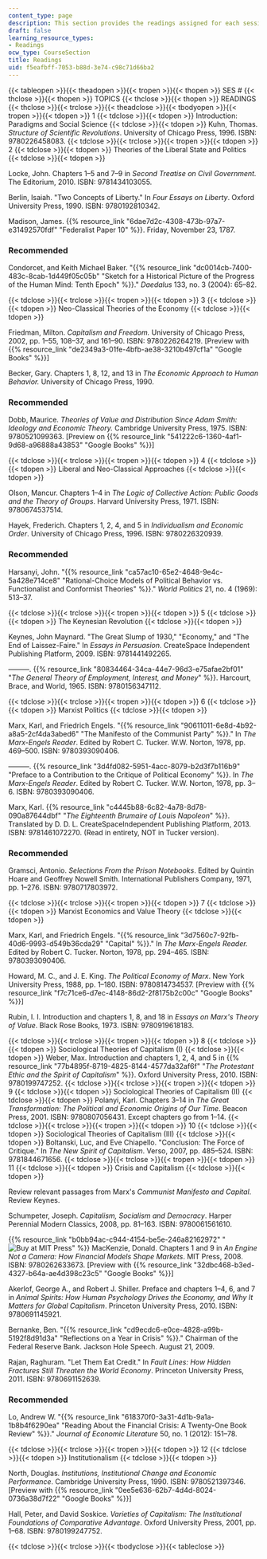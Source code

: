 ```yaml
---
content_type: page
description: This section provides the readings assigned for each session of the course.
draft: false
learning_resource_types:
- Readings
ocw_type: CourseSection
title: Readings
uid: f5eafbff-7053-b88d-3e74-c98c71d66ba2
---
```

{{< tableopen >}}{{< theadopen >}}{{< tropen >}}{{< thopen >}}
SES #
{{< thclose >}}{{< thopen >}}
TOPICS
{{< thclose >}}{{< thopen >}}
READINGS
{{< thclose >}}{{< trclose >}}{{< theadclose >}}{{< tbodyopen >}}{{< tropen >}}{{< tdopen >}}
1
{{< tdclose >}}{{< tdopen >}}
Introduction: Paradigms and Social Science
{{< tdclose >}}{{< tdopen >}}
Kuhn, Thomas. *Structure of Scientific Revolutions*. University of Chicago Press, 1996. ISBN: 9780226458083.
{{< tdclose >}}{{< trclose >}}{{< tropen >}}{{< tdopen >}}
2
{{< tdclose >}}{{< tdopen >}}
Theories of the Liberal State and Politics
{{< tdclose >}}{{< tdopen >}}

Locke, John. Chapters 1–5 and 7–9 in *Second Treatise on Civil Government.* The Editorium, 2010. ISBN: 9781434103055.

Berlin, Isaiah. "Two Concepts of Liberty." In *Four Essays on Liberty*. Oxford University Press, 1990. ISBN: 9780192810342.

Madison, James. {{% resource_link "6dae7d2c-4308-473b-97a7-e31492570fdf" "Federalist Paper 10" %}}. Friday, November 23, 1787. 

### Recommended

Condorcet, and Keith Michael Baker. "{{% resource_link "dc0014cb-7400-483c-8cab-1d449f05c05b" "Sketch for a Historical Picture of the Progress of the Human Mind: Tenth Epoch" %}}." *Daedalus* 133, no. 3 (2004): 65–82.

{{< tdclose >}}{{< trclose >}}{{< tropen >}}{{< tdopen >}}
3
{{< tdclose >}}{{< tdopen >}}
Neo-Classical Theories of the Economy
{{< tdclose >}}{{< tdopen >}}

Friedman, Milton. *Capitalism and Freedom.* University of Chicago Press, 2002, pp. 1–55, 108–37, and 161–90. ISBN: 9780226264219. \[Preview with {{% resource_link "de2349a3-01fe-4bfb-ae38-3210b497cf1a" "Google Books" %}}\]

Becker, Gary. Chapters 1, 8, 12, and 13 in *The Economic Approach to Human Behavior.* University of Chicago Press, 1990.

### Recommended

Dobb, Maurice. *Theories of Value and Distribution Since Adam Smith: Ideology and Economic Theory.* Cambridge University Press, 1975. ISBN: 9780521099363. \[Preview on {{% resource_link "541222c6-1360-4af1-9d68-a96888a43853" "Google Books" %}}\]

{{< tdclose >}}{{< trclose >}}{{< tropen >}}{{< tdopen >}}
4
{{< tdclose >}}{{< tdopen >}}
Liberal and Neo-Classical Approaches
{{< tdclose >}}{{< tdopen >}}

Olson, Mancur. Chapters 1–4 in *The Logic of Collective Action: Public Goods and the Theory of Groups*. Harvard University Press, 1971. ISBN: 9780674537514.

Hayek, Frederich. Chapters 1, 2, 4, and 5 in *Individualism and Economic Order*. University of Chicago Press, 1996. ISBN: 9780226320939.

### Recommended

Harsanyi, John. "{{% resource_link "ca57ac10-65e2-4648-9e4c-5a428e714ce8" "Rational-Choice Models of Political Behavior vs. Functionalist and Conformist Theories" %}}." *World Politics* 21, no. 4 (1969): 513–37.

{{< tdclose >}}{{< trclose >}}{{< tropen >}}{{< tdopen >}}
5
{{< tdclose >}}{{< tdopen >}}
The Keynesian Revolution
{{< tdclose >}}{{< tdopen >}}

Keynes, John Maynard. "The Great Slump of 1930," "Economy," and "The End of Laissez-Faire." In *Essays in Persuasion*. CreateSpace Independent Publishing Platform, 2009. ISBN: 9781441492265.

———. {{% resource_link "80834464-34ca-44e7-96d3-e75afae2bf01" "*The General Theory of Employment, Interest, and Money*" %}}. Harcourt, Brace, and World, 1965. ISBN: 9780156347112.

{{< tdclose >}}{{< trclose >}}{{< tropen >}}{{< tdopen >}}
6
{{< tdclose >}}{{< tdopen >}}
Marxist Politics
{{< tdclose >}}{{< tdopen >}}

Marx, Karl, and Friedrich Engels. "{{% resource_link "90611011-6e8d-4b92-a8a5-2cf4da3abed6" "The Manifesto of the Communist Party" %}}." In *The Marx-Engels Reader*. Edited by Robert C. Tucker. W.W. Norton, 1978, pp. 469–500. ISBN: 9780393090406.

———. {{% resource_link "3d4fd082-5951-4acc-8079-b2d3f7b116b9" "Preface to a Contribution to the Critique of Political Economy" %}}. In *The Marx-Engels Reader*. Edited by Robert C. Tucker. W.W. Norton, 1978, pp. 3–6. ISBN: 9780393090406.

Marx, Karl. {{% resource_link "c4445b88-6c82-4a78-8d78-090a87644dbf" "*The Eighteenth Brumaire of Louis Napoleon*" %}}. Translated by D. D. L. CreateSpaceIndependent Publishing Platform, 2013. ISBN: 9781461072270. (Read in entirety, NOT in Tucker version).

### Recommended

Gramsci, Antonio. *Selections From the Prison Notebooks*. Edited by Quintin Hoare and Geoffrey Nowell Smith. International Publishers Company, 1971, pp. 1–276. ISBN: 9780717803972.

{{< tdclose >}}{{< trclose >}}{{< tropen >}}{{< tdopen >}}
7
{{< tdclose >}}{{< tdopen >}}
Marxist Economics and Value Theory
{{< tdclose >}}{{< tdopen >}}

Marx, Karl, and Friedrich Engels. "{{% resource_link "3d7560c7-92fb-40d6-9993-d549b36cda29" "Capital" %}}." In *The Marx-Engels Reader.* Edited by Robert C. Tucker. Norton, 1978, pp. 294–465. ISBN: 9780393090406.

Howard, M. C., and J. E. King. *The Political Economy of Marx*. New York University Press, 1988, pp. 1–180. ISBN: 9780814734537. \[Preview with {{% resource_link "f7c71ce6-d7ec-4148-86d2-2f8175b2c00c" "Google Books" %}}\]

Rubin, I. I. Introduction and chapters 1, 8, and 18 in *Essays on Marx's Theory of Value*. Black Rose Books, 1973. ISBN: 9780919618183.

{{< tdclose >}}{{< trclose >}}{{< tropen >}}{{< tdopen >}}
8
{{< tdclose >}}{{< tdopen >}}
Sociological Theories of Capitalism (I)
{{< tdclose >}}{{< tdopen >}}
Weber, Max. Introduction and chapters 1, 2, 4, and 5 in {{% resource_link "77b4895f-8719-4825-8144-4577da32af6f" "*The Protestant Ethic and the Spirit of Capitalism*" %}}. Oxford University Press, 2010. ISBN: 9780199747252.
{{< tdclose >}}{{< trclose >}}{{< tropen >}}{{< tdopen >}}
9
{{< tdclose >}}{{< tdopen >}}
Sociological Theories of Capitalism (II)
{{< tdclose >}}{{< tdopen >}}
Polanyi, Karl. Chapters 3–14 in *The Great Transformation: The Political and Economic Origins of Our Time*. Beacon Press, 2001. ISBN: 9780807056431. Except chapters go from 1–14.
{{< tdclose >}}{{< trclose >}}{{< tropen >}}{{< tdopen >}}
10
{{< tdclose >}}{{< tdopen >}}
Sociological Theories of Capitalism (III)
{{< tdclose >}}{{< tdopen >}}
Boltanski, Luc, and Eve Chiapello. "Conclusion: The Force of Critique." In *The New Spirit of Capitalism*. Verso, 2007, pp. 485–524. ISBN: 9781844671656.
{{< tdclose >}}{{< trclose >}}{{< tropen >}}{{< tdopen >}}
11
{{< tdclose >}}{{< tdopen >}}
Crisis and Capitalism
{{< tdclose >}}{{< tdopen >}}

Review relevant passages from Marx's *Communist Manifesto and Capital*. Review Keynes.

Schumpeter, Joseph. *Capitalism, Socialism and Democracy*. Harper Perennial Modern Classics, 2008, pp. 81–163. ISBN: 9780061561610.

{{% resource_link "b0bb94ac-c944-4154-be5e-246a82162972" "![Buy at MIT Press](/images/mp_logo.gif)" %}} MacKenzie, Donald. Chapters 1 and 9 in *An Engine Not a Camera: How Financial Models Shape Markets*. MIT Press, 2008. ISBN: 9780262633673. \[Preview with {{% resource_link "32dbc468-b3ed-4327-b64a-ae4d398c23c5" "Google Books" %}}\]

Akerlof, George A., and Robert J. Shiller. Preface and chapters 1–4, 6, and 7 in *Animal Spirits: How Human Psychology Drives the Economy, and Why It Matters for Global Capitalism*. Princeton University Press, 2010. ISBN: 9780691145921.

Bernanke, Ben. "{{% resource_link "cd9ecdc6-e0ce-4828-a99b-5192f8d91d3a" "Reflections on a Year in Crisis" %}}." Chairman of the Federal Reserve Bank. Jackson Hole Speech. August 21, 2009.

Rajan, Raghuram. "Let Them Eat Credit." In *Fault Lines: How Hidden Fractures Still Threaten the World Economy*. Princeton University Press, 2011. ISBN: 9780691152639.

### Recommended

Lo, Andrew W. "{{% resource_link "618370f0-3a31-4d1b-9a1a-1b8b4f6290ea" "Reading About the Financial Crisis: A Twenty-One Book Review" %}}." *Journal of Economic Literature* 50, no. 1 (2012): 151–78.

{{< tdclose >}}{{< trclose >}}{{< tropen >}}{{< tdopen >}}
12
{{< tdclose >}}{{< tdopen >}}
Institutionalism
{{< tdclose >}}{{< tdopen >}}

North, Douglas. *Institutions, Institutional Change and Economic Performance*. Cambridge University Press, 1990. ISBN: 9780521397346. \[Preview with {{% resource_link "0ee5e636-62b7-4d4d-8024-0736a38d7f22" "Google Books" %}}\]

Hall, Peter, and David Soskice. *Varieties of Capitalism: The Institutional Foundations of Comparative Advantage*. Oxford University Press, 2001, pp. 1–68. ISBN: 9780199247752.

{{< tdclose >}}{{< trclose >}}{{< tbodyclose >}}{{< tableclose >}}